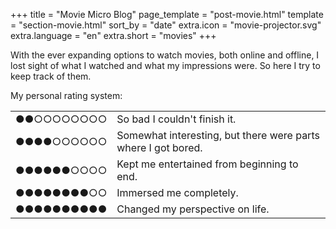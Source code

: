 +++
title = "Movie Micro Blog"
page_template = "post-movie.html"
template = "section-movie.html"
sort_by = "date"
extra.icon = "movie-projector.svg"
extra.language = "en"
extra.short = "movies"
+++

With the ever expanding options to watch movies, both online and offline, I lost sight of what I watched and what my impressions were. So here I try to keep track of them.

My personal rating system:

<div class="rating-table">

|                                                                                  |                                                               |
|----------------------------------------------------------------------------------|---------------------------------------------------------------|
| &#x25CF;&#x25CF;&#x25CB;&#x25CB;&#x25CB;&#x25CB;&#x25CB;&#x25CB;&#x25CB;&#x25CB; | So bad I couldn't finish it.                                  |
| &#x25CF;&#x25CF;&#x25CF;&#x25CF;&#x25CB;&#x25CB;&#x25CB;&#x25CB;&#x25CB;&#x25CB; | Somewhat interesting, but there were parts where I got bored. |
| &#x25CF;&#x25CF;&#x25CF;&#x25CF;&#x25CF;&#x25CF;&#x25CB;&#x25CB;&#x25CB;&#x25CB; | Kept me entertained from beginning to end.                    |
| &#x25CF;&#x25CF;&#x25CF;&#x25CF;&#x25CF;&#x25CF;&#x25CF;&#x25CF;&#x25CB;&#x25CB; | Immersed me completely.                                       |
| &#x25CF;&#x25CF;&#x25CF;&#x25CF;&#x25CF;&#x25CF;&#x25CF;&#x25CF;&#x25CF;&#x25CF; | Changed my perspective on life.                               |

</div>